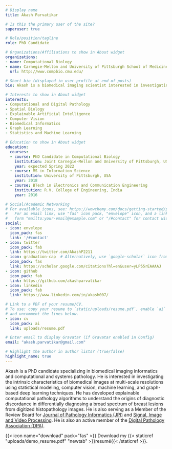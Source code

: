 ```yaml
---
# Display name
title: Akash Parvatikar

# Is this the primary user of the site?
superuser: true

# Role/position/tagline
role: PhD Candidate

# Organizations/Affiliations to show in About widget
organizations:
- name: Computational Biology
- name: Carnegie-Mellon and University of Pittsburgh School of Medicine
  url: http://www.compbio.cmu.edu/

# Short bio (displayed in user profile at end of posts)
bio: Akash is a biomedical imaging scientist interested in investigating the mechanistic underpinnings of inter- and intra-class diagnostic variability in histopathology images and spatial intratumoral heterogeneity in multiplex image data.

# Interests to show in About widget
interests:
- Computational and Digital Pathology
- Spatial Biology
- Explainable Artificial Intelligence
- Computer Vision
- Biomedical Informatics
- Graph Learning
- Statistics and Machine Learning

# Education to show in About widget
education:
  courses:
  - course: PhD Candidate in Computational Biology
    institution: Joint Carnegie-Mellon and University of Pittsburgh, USA
    year: expected Spring 2022
  - course: MS in Information Science
    institution: University of Pittsburgh, USA
    year: 2018
  - course: BTech in Electronics and Communication Engineering
    institution: R.V. College of Engineering, India
    year: 2016

# Social/Academic Networking
# For available icons, see: https://wowchemy.com/docs/getting-started/page-builder/#icons
#   For an email link, use "fas" icon pack, "envelope" icon, and a link in the
#   form "mailto:your-email@example.com" or "/#contact" for contact widget.
social:
- icon: envelope
  icon_pack: fas
  link: '/#contact'
- icon: twitter
  icon_pack: fab
  link: https://twitter.com/AkashP2211
- icon: graduation-cap  # Alternatively, use `google-scholar` icon from `ai` icon pack
  icon_pack: fas
  link: https://scholar.google.com/citations?hl=en&user=yLP55rEAAAAJ
- icon: github
  icon_pack: fab
  link: https://github.com/akashparvatikar
- icon: linkedin
  icon_pack: fab
  link: https://www.linkedin.com/in/akash007/

# Link to a PDF of your resume/CV.
# To use: copy your resume to `static/uploads/resume.pdf`, enable `ai` icons in `params.toml`, 
# and uncomment the lines below.
- icon: cv
  icon_pack: ai
  link: uploads/resume.pdf

# Enter email to display Gravatar (if Gravatar enabled in Config)
email: "akash.parvatikar@gmail.com"

# Highlight the author in author lists? (true/false)
highlight_name: true
---
```


Akash is a PhD candidate specializing in biomedical imaging informatics and computational and systems pathology. He is interested in investigating the intrinsic characteristics of biomedical images at multi-scale resolutions using statistical modeling, computer vision, machine learning, and graph-based deep learning techniques. He has developed explainable computational pathology algorithms to understand the origins of diagnostic discordance in differentially diagnosing a broad spectrum of breast lesions from digitized histopathology images. He is also serving as a Member of the Review Board for [Journal of Pathology Informatics (JPI)](https://www.jpathinformatics.org/) and [Signal, Image and Video Processing](https://www.springer.com/journal/11760). He is also an active member of the [Digital Pathology Association (DPA)](https://digitalpathologyassociation.org/).

{{< icon name="download" pack="fas" >}} Download my {{< staticref "uploads/demo_resume.pdf" "newtab" >}}resumé{{< /staticref >}}.
